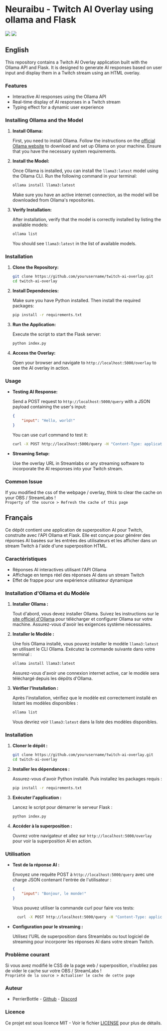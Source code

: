 # Neuraibu - Twitch AI Overlay using ollama and Flask

![](https://img.shields.io/badge/LICENSE-MIT-yellow) ![](https://img.shields.io/badge/Language-Python_3.10.2-blue)

## English

This repository contains a Twitch AI Overlay application built with the Ollama API and Flask. It is designed to generate AI responses based on user input and display them in a Twitch stream using an HTML overlay.

### Features

- Interactive AI responses using the Ollama API
- Real-time display of AI responses in a Twitch stream
- Typing effect for a dynamic user experience

### Installing Ollama and the Model

1. **Install Ollama:**

   First, you need to install Ollama. Follow the instructions on the [official Ollama website](https://ollama.com) to download and set up Ollama on your machine. Ensure that you have the necessary system requirements.

2. **Install the Model:**

   Once Ollama is installed, you can install the `llama3:latest` model using the Ollama CLI. Run the following command in your terminal:

   ```bash
   ollama install llama3:latest
   ```

   Make sure you have an active internet connection, as the model will be downloaded from Ollama's repositories.

3. **Verify Installation:**

   After installation, verify that the model is correctly installed by listing the available models:

   ```bash
   ollama list
   ```

   You should see `llama3:latest` in the list of available models.


### Installation

1. **Clone the Repository:**

   ```bash
   git clone https://github.com/yourusername/twitch-ai-overlay.git
   cd twitch-ai-overlay
   ```

2. **Install Dependencies:**

   Make sure you have Python installed. Then install the required packages:

   ```bash
   pip install -r requirements.txt
   ```

3. **Run the Application:**

   Execute the script to start the Flask server:

   ```bash
   python index.py
   ```

4. **Access the Overlay:**

   Open your browser and navigate to `http://localhost:5000/overlay` to see the AI overlay in action.

### Usage

- **Testing AI Response:**

  Send a POST request to `http://localhost:5000/query` with a JSON payload containing the user's input:

  ```json
  {
      "input": "Hello, world!"
  }
  ```

  You can use curl command to test it:

  ```sh
  curl -X POST http://localhost:5000/query -H "Content-Type: application/json" -d '{"input": "Hello !"}'
  ```

- **Streaming Setup:**

  Use the overlay URL in Streamlabs or any streaming software to incorporate the AI responses into your Twitch stream.

### Common Issue

If you modified the css of the webpage / overlay, think to clear the cache on your OBS / StreamLabs !   
`Property of the source > Refresh the cache of this page`


## Français

Ce dépôt contient une application de superposition AI pour Twitch, construite avec l'API Ollama et Flask. Elle est conçue pour générer des réponses AI basées sur les entrées des utilisateurs et les afficher dans un stream Twitch à l'aide d'une superposition HTML.

### Caractéristiques

- Réponses AI interactives utilisant l'API Ollama
- Affichage en temps réel des réponses AI dans un stream Twitch
- Effet de frappe pour une expérience utilisateur dynamique

### Installation d'Ollama et du Modèle

1. **Installer Ollama :**

   Tout d'abord, vous devez installer Ollama. Suivez les instructions sur le [site officiel d'Ollama](https://ollama.com) pour télécharger et configurer Ollama sur votre machine. Assurez-vous d'avoir les exigences système nécessaires.

2. **Installer le Modèle :**

   Une fois Ollama installé, vous pouvez installer le modèle `llama3:latest` en utilisant le CLI Ollama. Exécutez la commande suivante dans votre terminal :

   ```bash
   ollama install llama3:latest
   ```

   Assurez-vous d'avoir une connexion internet active, car le modèle sera téléchargé depuis les dépôts d'Ollama.

3. **Vérifier l'Installation :**

   Après l'installation, vérifiez que le modèle est correctement installé en listant les modèles disponibles :

   ```bash
   ollama list
   ```

   Vous devriez voir `llama3:latest` dans la liste des modèles disponibles.

### Installation

1. **Cloner le dépôt :**

   ```bash
   git clone https://github.com/yourusername/twitch-ai-overlay.git
   cd twitch-ai-overlay
   ```

2. **Installer les dépendances :**

   Assurez-vous d'avoir Python installé. Puis installez les packages requis :

   ```bash
   pip install -r requirements.txt
   ```

3. **Exécuter l'application :**

   Lancez le script pour démarrer le serveur Flask :

   ```bash
   python index.py
   ```

4. **Accéder à la superposition :**

   Ouvrez votre navigateur et allez sur `http://localhost:5000/overlay` pour voir la superposition AI en action.

### Utilisation

- **Test de la réponse AI :**

  Envoyez une requête POST à `http://localhost:5000/query` avec une charge JSON contenant l'entrée de l'utilisateur :

  ```json
  {
      "input": "Bonjour, le monde!"
  }
  ```

  Vous pouvez utiliser la commande curl pour faire vos tests:

  ```sh
    curl -X POST http://localhost:5000/query -H "Content-Type: application/json" -d '{"input": "Hello !"}'
  ```

- **Configuration pour le streaming :**

  Utilisez l'URL de superposition dans Streamlabs ou tout logiciel de streaming pour incorporer les réponses AI dans votre stream Twitch.

### Problème courant

Si vous avez modifié le CSS de la page web / superposition, n'oubliez pas de vider le cache sur votre OBS / StreamLabs !  
`Propriété de la source > Actualiser le cache de cette page`


### Auteur

* PerrierBottle - [Github](https://github.com/PerrierBottle) - [Discord](https://discord.gg/PeA3vESxt7)

### Licence

Ce projet est sous licence MIT - Voir le fichier [LICENSE](LICENSE) pour plus de détails.


